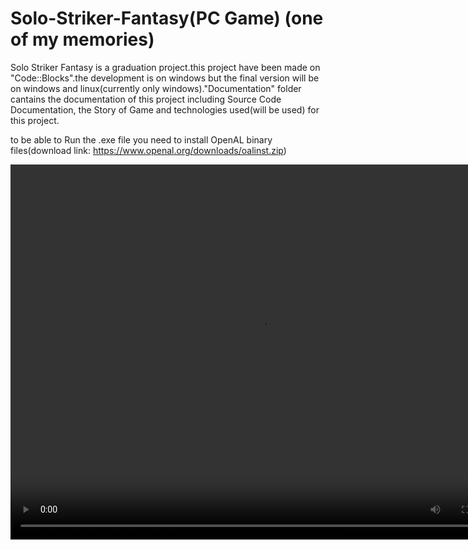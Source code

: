 # Solo-Striker-Fantasy(PC Game) (one of my memories)

Solo Striker Fantasy is a graduation project.this project have been made on "Code::Blocks".the development is on windows but the final version will be on windows and linux(currently only windows)."Documentation" folder cantains the documentation of this project including Source Code Documentation, the Story of Game and technologies used(will be used) for this project. 

to be able to Run the .exe file you need to install OpenAL binary files(download link: https://www.openal.org/downloads/oalinst.zip) 


<video width="800" height="600" controls>
  <source src="https://www.youtube.com/watch?v=kHhcIYJ5m7k">
</video>
